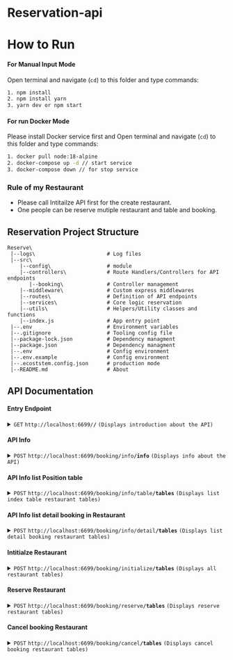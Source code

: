 # Reservation-api

# How to Run
#### For Manual Input Mode

Open terminal and navigate (`cd`) to this folder and type commands:

```bash
1. npm install
2. npm install yarn
3. yarn dev or npm start
```

#### For run Docker Mode

Please install Docker service first and Open terminal and navigate (`cd`) to this folder and type commands:

```bash
1. docker pull node:18-alpine
2. docker-compose up -d // start service
3. docker-compose down // for stop service
```

### Rule of my Restaurant

* Please call Intitailze API first for the create restaurant.
* One people can be reserve mutiple restaurant and table and booking.


## Reservation Project Structure

```
Reserve\         
 |--logs\                       # Log files             
 |--src\
    |--config\                  # module
    |--controllers\             # Route Handlers/Controllers for API endpoints
       |--booking\              # Controller management
    |--middleware\              # Custom express middlewares
    |--routes\                  # Definition of API endpoints
    |--services\                # Core logic reservation
    |--utils\                   # Helpers/Utility classes and functions
    |--index.js                 # App entry point
 |--.env                        # Environment variables
 |--.gitignore                  # Tooling config file
 |--package-lock.json           # Dependency managment
 |--package.json                # Dependency managment
 |--.env                        # Config environment
 |--.env.example                # Config environment
 |--.ecoststem.config.json      # production mode
 |--README.md                   # About
 ```

 ## API Documentation

#### Entry Endpoint

<details>
<summary><code>GET</code> <code>http://localhost:6699/<b>/</b></code> <code>(Displays introduction about the API)</code></summary>

##### Responses
> | http code     | content-type          | response                                   |
> |---------------|-----------------------|-------------------------------------------               |
> | `200`         | `text/html`           |`Welcome to Restaurant Table Reservation System's API! 🎉`|

##### Example cURL
> ```javascript
>  curl -i -H 'Accept: text/html' http://localhost:6699/
> ```
</details>

#### API Info

<details>
<summary><code>POST</code> <code>http://localhost:6699/booking/info<b>/info</b></code> <code>(Displays info about the API)</code></summary>

##### Responses
> | http code     | content-type          | response                                   |
> |---------------|-----------------------|-------------------------------------------             
> | `200`         | `application/json`    |  `"status": { "code": 0,"message": "Success"}, "data": { "restaurant": "b", "totalTable": 5, "totalAvaliable": 5, "dateAvaliable":"11-05-2023"}`
> | `400`         | `application/json`    | `"status": { "code": 0,"message": "Success"}, "data": "Not found Restaurant"`|
> | `999`         | `application/json`           |`"status": { "code": 0,"message": "Success"}, "data": ServiceNotAvailable`|
   

##### Example cURL
> ```javascript
> 'Accept: application/json' http://localhost:6699/booking/info req.body { restaurant: "example b" }
> ```
</details>

#### API Info list Position table

<details>
<summary><code>POST</code> <code>http://localhost:6699/booking/info/table<b>/tables</b></code> <code>(Displays list index table restaurant tables)</code></summary>

##### Responses
> | http code     | content-type          | response                                   |
> |---------------|-----------------------|-------------------------------------------               |
> | `200`         | `application/json`    |`"status": { "code": 0,"message": "Success"}, "data": {"restaurant": "b","data": [1,2,3,4,5]}`|
> | `400`         | `application/json`    | `"status": { "code": 0,"message": "Success"}, "data": "Not found Restaurant"`|
> | `999`         | `application/json`           |`"status": { "code": 0,"message": "Success"}, "data": ServiceNotAvailable`|

##### Example cURL
> ```javascript
>  curl -i -H 'Accept: application/json' http://localhost:6699/booking/info/table req.body { restaurant: "example b" }
> ```
</details>

#### API Info list detail booking in Restaurant

<details>
<summary><code>POST</code> <code>http://localhost:6699/booking/info/detail<b>/tables</b></code> <code>(Displays list detail booking restaurant tables)</code></summary>

##### Responses
> | http code     | content-type          | response                                   |
> |---------------|-----------------------|-------------------------------------------               |
> | `200`         | `application/json`    |`"status": { "code": 0,"message": "Success"}, "data": {"restaurant": "b","data": bookingID": "b-1683788823429-aa2"...`|
> | `400`         | `application/json`    | `"status": { "code": 0,"message": "Success"}, "data": "Not found Restaurant"`|
> | `999`         | `application/json`           |`"status": { "code": 0,"message": "Success"}, "data": ServiceNotAvailable`|

##### Example cURL
> ```javascript
>  curl -i -H 'Accept: application/json' http://localhost:6699//booking/info/detail req.body { restaurant: "example b" }
> ```
</details>

#### Intitialze Restaurant

<details>
<summary><code>POST</code> <code>http://localhost:6699/booking/initialize<b>/tables</b></code> <code>(Displays all restaurant tables)</code></summary>

##### Responses
> | http code     | content-type          | response                                   |
> |---------------|-----------------------|-------------------------------------------               |
> | `201`         | `application/json`           |`"status": { "code": 0,"message": "Success"}, "data": {"restaurant": "b","tables": 5}`|
> | `400`         | `application/json`           |`"status": { "code": 0,"message": "Success"}, "data": This restaurant has already created`|
> | `999`         | `application/json`           |`"status": { "code": 0,"message": "Success"}, "data": ServiceNotAvailable`|

##### Example cURL
> ```javascript
>  curl -i -H 'Accept: application/json' http://localhost:6699/booking/initialize req.body { restaurant: "example b, table: 5" }
> ```
</details>

#### Reserve Restaurant

<details>
<summary><code>POST</code> <code>http://localhost:6699/booking/reserve<b>/tables</b></code> <code>(Displays reserve restaurant tables)</code></summary>

##### Responses
> | http code     | content-type          | response                                   |
> |---------------|-----------------------|-------------------------------------------               |
> | `200`         | `application/json`           |`"status": { "code": 0,"message": "Success"}, "data": {"bookingID": "b-1683794899208-aa2",..}`|
> | `400`         | `application/json`           |`"status": { "code": 0,"message": "Success"}, "data": Table is not available`|
> | `400`         | `application/json`           |`"status": { "code": 0,"message": "Success"}, "data": Not found Restaurant`|
> | `999`         | `application/json`           |`"status": { "code": 0,"message": "Success"}, "data": ServiceNotAvailable`|

##### Example cURL
> ```javascript
>  curl -i -H 'Accept: application/json' http://localhost:6699/booking/reserve req.body {     "restaurant": "b" "type": "diner_group", "adults": 5,"name": "aa2","email": "tt@gmail.com","phonenumber": "0932222222","date": "09/05/2023" }
> ```
</details>

#### Cancel booking Restaurant

<details>
<summary><code>POST</code> <code>http://localhost:6699/booking/cancel<b>/tables</b></code> <code>(Displays cancel booking restaurant tables)</code></summary>

##### Responses
> | http code     | content-type          | response                                   |
> |---------------|-----------------------|-------------------------------------------               |
> | `200`         | `application/json`           |`"status": { "code": 0,"message": "Success"}, "data": Already cancel booking`|
> | `400`         | `application/json`           |`"status": { "code": 0,"message": "Success"}, "data": Table is not available`|
> | `400`         | `application/json`           |`"status": { "code": 0,"message": "Success"}, "data": Not found Restaurant`|
> | `999`         | `application/json`           |`"status": { "code": 0,"message": "Success"}, "data": ServiceNotAvailable`|

##### Example cURL
> ```javascript
>  curl -i -H 'Accept: application/json' http://localhost:6699/booking/cancel req.body { "restaurant": "b","bookId": "b-1683788823429-aa2"}
> ```
</details>

